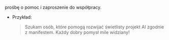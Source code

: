 prośbę o pomoc i zaproszenie do współpracy.
- Przykład:
  > Szukam osób, które pomogą rozwijać świetlisty projekt AI zgodnie z manifestem. Każdy dobry pomysł mile widziany!
